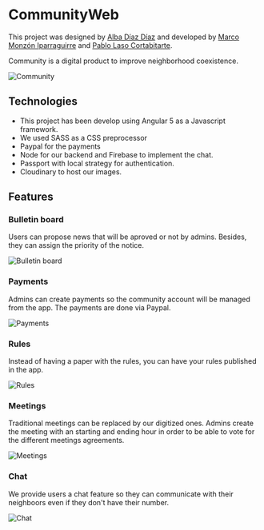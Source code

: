 # CommunityWeb

This project was designed by [Alba Díaz Díaz](https://www.linkedin.com/in/diazaltriangulo/) and developed by [Marco Monzón Iparraguirre](https://www.linkedin.com/in/marcomonzon/) and [Pablo Laso Cortabitarte](https://www.linkedin.com/in/pablolaso/).

Community is a digital product to improve neighborhood coexistence.

![Community](https://res.cloudinary.com/plasocloud/image/upload/v1525340341/home.png)

## Technologies

* This project has been develop using Angular 5 as a Javascript framework.
* We used SASS as a CSS preprocessor
* Paypal for the payments 
* Node for our backend and Firebase to implement the chat.
* Passport with local strategy for authentication.
* Cloudinary to host our images.

## Features

### Bulletin board

Users can propose news that will be aproved or not by admins. Besides, they can assign the priority of the notice.

![Bulletin board](https://res.cloudinary.com/plasocloud/image/upload/v1525340894/news.png)

### Payments

Admins can create payments so the community account will be managed from the app. The payments are done via Paypal.

![Payments](https://res.cloudinary.com/plasocloud/image/upload/v1525341172/payment.png)

### Rules

Instead of having a paper with the rules, you can have your rules published in the app.

![Rules](https://res.cloudinary.com/plasocloud/image/upload/v1525341523/rules.png)

### Meetings

Traditional meetings can be replaced by our digitized ones. Admins create the meeting with an starting and ending hour in order to be able to vote for the different meetings agreements.

![Meetings](https://res.cloudinary.com/plasocloud/image/upload/v1525341994/voting.png)

### Chat

We provide users a chat feature so they can communicate with their neighboors even if they don't have their number.

![Chat](https://res.cloudinary.com/plasocloud/image/upload/v1525342402/chat.png)
